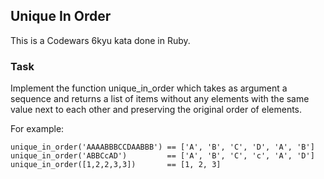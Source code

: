 ## Unique In Order

This is a Codewars 6kyu kata done in Ruby.

### Task

Implement the function unique_in_order which takes as argument a sequence and returns a list of items without any elements with the same value next to each other and preserving the original order of elements.

For example:
```
unique_in_order('AAAABBBCCDAABBB') == ['A', 'B', 'C', 'D', 'A', 'B']
unique_in_order('ABBCcAD')         == ['A', 'B', 'C', 'c', 'A', 'D']
unique_in_order([1,2,2,3,3])       == [1, 2, 3]
```

